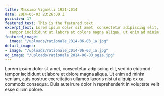 ```yaml
---
title: Massimo Vignelli 1931-2014
date: 2014-06-03 23:26:00 Z
position: 17
featured_text: This is the featured text.
excerpt_text: Lorem ipsum dolor sit amet, consectetur adipiscing elit, sed do eiusmod
  tempor incididunt ut labore et dolore magna aliqua. Ut enim ad minim veniam.
featured_image:
  image: "/uploads/rationale_2014-06-03_1a.jpg"
detail_images:
- image: "/uploads/rationale_2014-06-03_1a.jpg"
og_image: "/uploads/rationale_2014-06-03_og1a.jpg"
---
```


Lorem ipsum dolor sit amet, consectetur adipiscing elit, sed do eiusmod tempor incididunt ut labore et dolore magna aliqua. Ut enim ad minim veniam, quis nostrud exercitation ullamco laboris nisi ut aliquip ex ea commodo consequat. Duis aute irure dolor in reprehenderit in voluptate velit esse cillum dolore.
